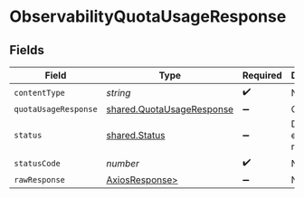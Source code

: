 # ObservabilityQuotaUsageResponse


## Fields

| Field                                                                  | Type                                                                   | Required                                                               | Description                                                            |
| ---------------------------------------------------------------------- | ---------------------------------------------------------------------- | ---------------------------------------------------------------------- | ---------------------------------------------------------------------- |
| `contentType`                                                          | *string*                                                               | :heavy_check_mark:                                                     | N/A                                                                    |
| `quotaUsageResponse`                                                   | [shared.QuotaUsageResponse](../../models/shared/quotausageresponse.md) | :heavy_minus_sign:                                                     | OK                                                                     |
| `status`                                                               | [shared.Status](../../models/shared/status.md)                         | :heavy_minus_sign:                                                     | Default error response                                                 |
| `statusCode`                                                           | *number*                                                               | :heavy_check_mark:                                                     | N/A                                                                    |
| `rawResponse`                                                          | [AxiosResponse>](https://axios-http.com/docs/res_schema)               | :heavy_minus_sign:                                                     | N/A                                                                    |